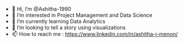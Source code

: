 - 👋 Hi, I’m @Ashitha-1990
- 👀 I’m interested in Project Management and Data Science
- 🌱 I’m currently learning Data Analytics
- 💞️ I’m looking to tell a story using visualizations
- 📫 How to reach me : https://www.linkedin.com/in/ashitha-j-menon/

<!---
Ashitha-1990/Ashitha-1990 is a ✨ special ✨ repository because its `README.md` (this file) appears on your GitHub profile.
You can click the Preview link to take a look at your changes.
--->

